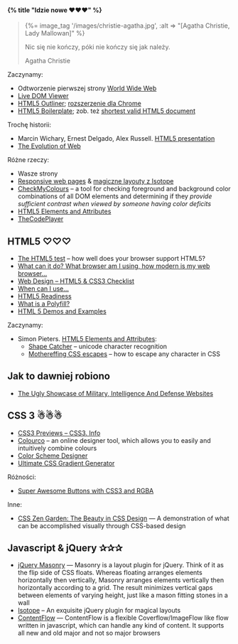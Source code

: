 #### {% title "Idzie nowe  ♥♥♥" %}

<blockquote>
 {%= image_tag '/images/christie-agatha.jpg', :alt => "[Agatha Christie, Lady Mallowan]" %}
 <p>
   Nic się nie kończy, póki nie kończy się jak należy.
 </p>
 <p class="author">Agatha Christie</p>
</blockquote>

Zaczynamy:

* Odtworzenie pierwszej strony [World Wide Web](http://www.w3.org/History/19921103-hypertext/hypertext/WWW/TheProject.html?)
* [Live DOM Viewer](http://software.hixie.ch/utilities/js/live-dom-viewer/)
* [HTML5 Outliner](http://gsnedders.html5.org/outliner/);
[rozszerzenie dla Chrome](https://chrome.google.com/webstore/detail/html5-outliner/afoibpobokebhgfnknfndkgemglggomo)
* [HTML5 Boilerplate](https://html5boilerplate.com/);
zob. też [shortest valid HTML5 document](https://gist.github.com/cmalven/1885287)

Trochę historii:

* Marcin Wichary, Ernest Delgado, Alex Russell.
  [HTML5 presentation](http://slides.html5rocks.com/)
* [The Evolution of Web](http://www.evolutionoftheweb.com/)

Różne rzeczy:

* Wasze strony
* [Responsive web pages](http://responsivewebdesign.com/robot/) & [magiczne layouty z Isotope](http://isotope.metafizzy.co/)
* [CheckMyColours](http://www.checkmycolours.com/) –
  a tool for checking foreground and background color combinations of
  all DOM elements and determining if they *provide sufficient contrast
  when viewed by someone having color deficits*
* [HTML5 Elements and Attributes](http://simon.html5.org/html5-elements)
* [TheCodePlayer](http://thecodeplayer.com/)


## HTML5 ♡♡♡

* [The HTML5 test](http://html5test.com/) –
  how well does your browser support HTML5?
* [What can it do? What browser am I using, how modern is my web browser…](http://www.findmebyip.com/)
* [Web Design – HTML5 & CSS3 Checklist](http://www.findmebyip.com/litmus/)
* [When can I use…](http://caniuse.com/)
* [HTML5 Readiness](http://html5readiness.com/)
* [What is a Polyfill?](http://remysharp.com/2010/10/08/what-is-a-polyfill/)
* [HTML 5 Demos and Examples](http://html5demos.com/)

Zaczynamy:

* Simon Pieters. [HTML5 Elements and Attributes](http://simon.html5.org/html5-elements):
  - [Shape Catcher](http://shapecatcher.com/) – unicode character recognition
  - [Mothereffing CSS escapes](https://mothereff.in/) –
  how to escape any character in CSS

## Jak to dawniej robiono

* [The Ugly Showcase of Military, Intelligence And Defense
  Websites](http://www.smashingmagazine.com/2010/06/23/showcase-of-ugly-military-intelligence-and-defense-websites/)

## CSS 3 ☃☃☃

* [CSS3 Previews – CSS3. Info](http://www.css3.info/preview/)
* [Colourco](http://colourco.de/) –
  an online designer tool, which allows you to easily and intuitively combine colours
* [Color Scheme Designer](http://colorschemedesigner.com/)
* [Ultimate CSS Gradient Generator](http://www.colorzilla.com/gradient-editor/)


Różności:

* [Super Awesome Buttons with CSS3 and RGBA](http://github.com/gr2m/awesome-buttons)

Inne:

* [CSS Zen Garden: The Beauty in CSS Design](http://www.csszengarden.com/) —
  A demonstration of what can be accomplished visually through
  CSS-based design


## Javascript & jQuery ✰✰✰

* [jQuery Masonry](http://masonry.desandro.com/) —
  Masonry is a layout plugin for jQuery. Think of it as the flip side of
  CSS floats. Whereas floating arranges elements horizontally then
  vertically, Masonry arranges elements vertically then horizontally
  according to a grid. The result minimizes vertical gaps between
  elements of varying height, just like a mason fitting stones in a
  wall
* [Isotope](http://isotope.metafizzy.co/) –
  An exquisite jQuery plugin for magical layouts
* [ContentFlow](http://www.jacksasylum.eu/ContentFlow/) —
  ContentFlow is a flexible Coverflow/ImageFlow like flow written
  in javascript, which can handle any kind of content. It supports all
  new and old major and not so major browsers
